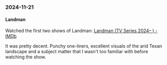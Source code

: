 ### 2024-11-21
#### Landman
Watched the first two shows of Landman: [Landman (TV Series 2024– ) - IMDb](https://www.imdb.com/title/tt14186672/)

It was pretty decent. Punchy one-liners, excellent visuals of the arid Texan landscape and a subject matter that I wasn't too familiar with before watching the show.